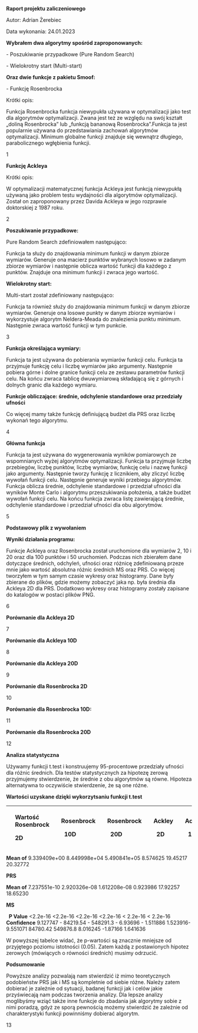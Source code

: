 ﻿<a name="br1"></a>**Raport projektu zaliczeniowego**

Autor: Adrian Żerebiec

Data wykonania: 24.01.2023

**Wybrałem dwa algorytmy spośród zaproponowanych:**

\- Poszukiwanie przypadkowe (Pure Random Search)

\- Wielokrotny start (Multi-start)

**Oraz dwie funkcje z pakietu Smoof:**

\- Funkcję Rosenbrocka

Krótki opis:

Funkcja Rosenbrocka funkcja niewypukła używana w optymalizacji jako test dla algorytmówoptymalizacji. Zwana jest też ze względu na swój kształt „doliną Rosenbrocka” lub „funkcjąbananową Rosenbrocka”.Funkcja ta jest popularnie używana do przedstawiania zachowańalgorytmów optymalizacji. Minimum globalne funkcji znajduje się wewnątrz długiego,parabolicznego wgłębienia funkcji.

1




<a name="br2"></a>**Funkcję Ackleya**

Krótki opis:

W optymalizacji matematycznej funkcja Ackleya jest funkcją niewypukłą używaną jakoproblem testu wydajności dla algorytmów optymalizacji. Został on zaproponowany przezDavida Ackleya w jego rozprawie doktorskiej z 1987 roku.

2




<a name="br3"></a>**Poszukiwanie przypadkowe:**

Pure Random Search zdefiniowałem następująco:

Funkcja ta służy do znajdowania minimum funkcji w danym zbiorze wymiarów. Generuje ona macierzpunktów wybranych losowo w zadanym zbiorze wymiarów i następnie oblicza wartość funkcji dlakażdego z punktów. Znajduje ona minimum funkcji i zwraca jego wartość.

**Wielokrotny start:**

Multi-start został zdefiniowany następująco:

Funkcja ta również służy do znajdowania minimum funkcji w danym zbiorze wymiarów. Generuje onalosowe punkty w danym zbiorze wymiarów i wykorzystuje algorytm Neldera-Meada do znalezieniapunktu minimum. Następnie zwraca wartość funkcji w tym punkcie.

3




<a name="br4"></a>**Funkcja określająca wymiary:**

Funkcja ta jest używana do pobierania wymiarów funkcji celu. Funkcja ta przyjmuje funkcję celu iliczbę wymiarów jako argumenty. Następnie pobiera górne i dolne granice funkcji celu ze zestawuparametrów funkcji celu. Na końcu zwraca tablicę dwuwymiarową składającą się z górnych i dolnychgranic dla każdego wymiaru.

**Funkcje obliczające: średnie, odchylenie standardowe oraz przedziały ufności**

Co więcej mamy także funkcję definiującą budżet dla PRS oraz liczbę wykonań tego algorytmu.

4




<a name="br5"></a>**Główna funkcja**

Funkcja ta jest używana do wygenerowania wyników pomiarowych ze wspomnianych wyżejalgorytmów optymalizacji. Funkcja ta przyjmuje liczbę przebiegów, liczbę punktów, liczbę wymiarów,funkcję celu i nazwę funkcji jako argumenty. Następnie tworzy funkcję z licznikiem, aby zliczyć liczbęwywołań funkcji celu. Następnie generuje wyniki przebiegu algorytmów. Funkcja oblicza średnie,odchylenie standardowe i przedział ufności dla wyników Monte Carlo i algorytmu przeszukiwaniapołożenia, a także budżet wywołań funkcji celu. Na końcu funkcja zwraca listę zawierającą średnie,odchylenie standardowe i przedział ufności dla obu algorytmów.

5



<a name="br6"></a>**Podstawowy plik z wywołaniem**

**Wyniki działania programu:**

Funkcje Ackleya oraz Rosenbrocka został uruchomione dla wymiarów 2, 10 i 20 oraz dla 100 punktówi 50 uruchomień. Podczas nich zbierałem dane dotyczące średnich, odchyleń, ufności oraz różnicęzdefiniowaną przeze mnie jako wartość absolutna różnic średnich MS oraz PRS. Co więcej tworzyłemw tym samym czasie wykresy oraz histogramy. Dane były zbierane do plików, gdzie możemy zobaczyćjaka np. była średnia dla Ackleya 2D dla PRS. Dodatkowo wykresy oraz histogramy zostały zapisanedo katalogów w postaci plików PNG.

6




<a name="br7"></a>**Porównanie dla Ackleya 2D**

7




<a name="br8"></a>**Porównanie dla Ackleya 10D**

8



<a name="br9"></a>**Porównanie dla Ackleya 20D**

9




<a name="br10"></a>**Porównanie dla Rosenbrocka 2D**

10




<a name="br11"></a>**Porównanie dla Rosenbrocka 10D:**

11




<a name="br12"></a>**Porównanie dla Rosenbrocka 20D**

12




<a name="br13"></a>**Analiza statystyczna**

Używamy funkcji t.test i konstruujemy 95-procentowe przedziały ufności dla różnic średnich. Dlatestów statystycznych za hipotezę zerową przyjmujemy stwierdzenie, że średnie z obu algorytmów sąrówne. Hipoteza alternatywna to oczywiście stwierdzenie, że są one różne.

**Wartości uzyskane dzięki wykorzytsaniu funkcji t.test**

||<p>**Wartość Rosenbrock**</p><p>**2D**</p>||<p>**Rosenbrock**</p><p>` `**10D**</p>||<p>**Rosenbrock**</p><p>` `**20D**</p>||<p>**Ackley**</p><p>` `**2D**</p>||<p>**Ackley**</p><p>` `**10D**</p>||<p>**Ackley**</p><p>` `**20D**</p>|
| :- | :- | :- | :- | :- | :- | :- | :- | :- | :- | :- | :- |
**Mean of** 9.339409e+00 8.449998e+04 5.490841e+05 8.574625 19.45217 20.32772

**PRS**

**Mean of** 7.237551e-10 2.920326e-08 1.612208e-08 0.923986 17.92257 18.65230

**MS**

` `**P Value** <2.2e-16 <2.2e-16 <2.2e-16 <2.2e-16 < 2.2e-16 < 2.2e-16**Confidence** 9.127747 - 84219.54 - 548291.3 - 6.93696 - 1.511886 1.523916- 9.551071 84780.42 549876.8 8.016245 -1.87166 1.641636

W powyższej tabelce widać, że p-wartości są znacznie mniejsze od przyjętego poziomu istotności(0.05). Zatem każdą z postawionych hipotez zerowych (mówiących o równości średnich) musimyodrzucić.

**Podsumowanie**

Powyższe analizy pozwalają nam stwierdzić iż mimo teoretycznych podobieństw PRS jak i MS sąkompletnie od siebie różne. Należy zatem dobierać je zależnie od sytuacji, badanej funkcji jak i celówjakie przyświecają nam podczas tworzenia analizy. Dla lepsze analizy moglibyśmy wziąć także innefunkcje do zbadania jak algorytmy sobie z nimi poradzą, gdyż ze sporą pewnością możemy stwierdzićże zależnie od charakterystyki funkcji powinniśmy dobierać algorytm.

13
